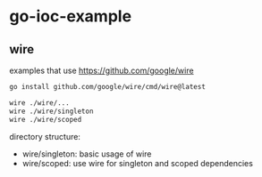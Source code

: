 # go-ioc-example

## wire

examples that use https://github.com/google/wire

```bash
go install github.com/google/wire/cmd/wire@latest

wire ./wire/...
wire ./wire/singleton
wire ./wire/scoped
```

directory structure:
- wire/singleton: basic usage of wire
- wire/scoped: use wire for singleton and scoped dependencies
